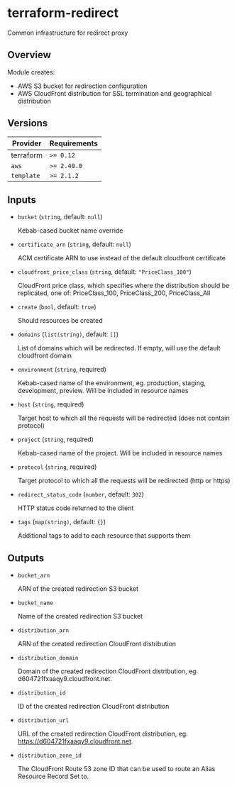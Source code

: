 # terraform-redirect

Common infrastructure for redirect proxy

## Overview

Module creates:

- AWS S3 bucket for redirection configuration
- AWS CloudFront distribution for SSL termination and geographical distribution

<!-- bin/docs -->

## Versions

| Provider | Requirements |
|-|-|
| terraform | `>= 0.12` |
| `aws` | `>= 2.40.0` |
| `template` | `>= 2.1.2` |

## Inputs

* `bucket` (`string`, default: `null`)

    Kebab-cased bucket name override

* `certificate_arn` (`string`, default: `null`)

    ACM certificate ARN to use instead of the default cloudfront certificate

* `cloudfront_price_class` (`string`, default: `"PriceClass_100"`)

    CloudFront price class, which specifies where the distribution should be replicated, one of: PriceClass_100, PriceClass_200, PriceClass_All

* `create` (`bool`, default: `true`)

    Should resources be created

* `domains` (`list(string)`, default: `[]`)

    List of domains which will be redirected. If empty, will use the default cloudfront domain

* `environment` (`string`, required)

    Kebab-cased name of the environment, eg. production, staging, development, preview. Will be included in resource names

* `host` (`string`, required)

    Target host to which all the requests will be redirected (does not contain protocol)

* `project` (`string`, required)

    Kebab-cased name of the project. Will be included in resource names

* `protocol` (`string`, required)

    Target protocol to which all the requests will be redirected (http or https)

* `redirect_status_code` (`number`, default: `302`)

    HTTP status code returned to the client

* `tags` (`map(string)`, default: `{}`)

    Additional tags to add to each resource that supports them



## Outputs

* `bucket_arn`

    ARN of the created redirection S3 bucket

* `bucket_name`

    Name of the created redirection S3 bucket

* `distribution_arn`

    ARN of the created redirection CloudFront distribution

* `distribution_domain`

    Domain of the created redirection CloudFront distribution, eg. d604721fxaaqy9.cloudfront.net.

* `distribution_id`

    ID of the created redirection CloudFront distribution

* `distribution_url`

    URL of the created redirection CloudFront distribution, eg. https://d604721fxaaqy9.cloudfront.net.

* `distribution_zone_id`

    The CloudFront Route 53 zone ID that can be used to route an Alias Resource Record Set to.
